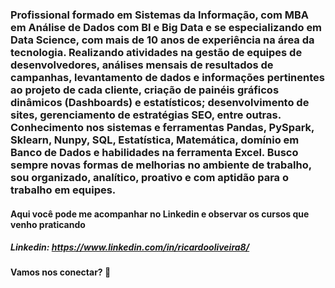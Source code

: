 ### Profissional formado em Sistemas da Informação, com MBA em Análise de Dados com BI e Big Data e se especializando em Data Science, com mais de 10 anos de experiência na área da tecnologia. Realizando atividades na gestão de equipes de desenvolvedores, análises mensais de resultados de campanhas, levantamento de dados e informações pertinentes ao projeto de cada cliente, criação de painéis gráficos dinâmicos (Dashboards) e estatísticos; desenvolvimento de sites, gerenciamento de estratégias SEO, entre outras. Conhecimento nos sistemas e ferramentas Pandas, PySpark, Sklearn, Nunpy, SQL, Estatística, Matemática, domínio em Banco de Dados e habilidades na ferramenta Excel. Busco sempre novas formas de melhorias no ambiente de trabalho, sou organizado, analítico, proativo e com aptidão para o trabalho em equipes.

#### Aqui você pode me acompanhar no Linkedin e observar os cursos que venho praticando
##### Linkedin: https://www.linkedin.com/in/ricardooliveira8/

#### Vamos nos conectar? 🤝
